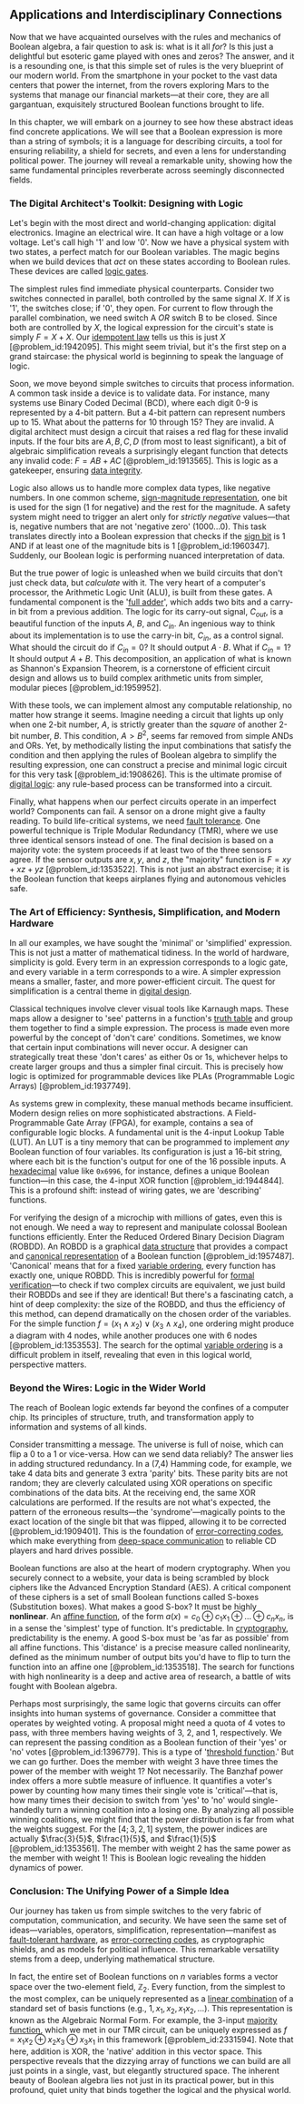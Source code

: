 ## Applications and Interdisciplinary Connections

Now that we have acquainted ourselves with the rules and mechanics of Boolean algebra, a fair question to ask is: what is it all *for*? Is this just a delightful but esoteric game played with ones and zeros? The answer, and it is a resounding one, is that this simple set of rules is the very blueprint of our modern world. From the smartphone in your pocket to the vast data centers that power the internet, from the rovers exploring Mars to the systems that manage our financial markets—at their core, they are all gargantuan, exquisitely structured Boolean functions brought to life.

In this chapter, we will embark on a journey to see how these abstract ideas find concrete applications. We will see that a Boolean expression is more than a string of symbols; it is a language for describing circuits, a tool for ensuring reliability, a shield for secrets, and even a lens for understanding political power. The journey will reveal a remarkable unity, showing how the same fundamental principles reverberate across seemingly disconnected fields.

### The Digital Architect's Toolkit: Designing with Logic

Let's begin with the most direct and world-changing application: digital electronics. Imagine an electrical wire. It can have a high voltage or a low voltage. Let's call high '1' and low '0'. Now we have a physical system with two states, a perfect match for our Boolean variables. The magic begins when we build devices that *act* on these states according to Boolean rules. These devices are called [logic gates](@article_id:141641).

The simplest rules find immediate physical counterparts. Consider two switches connected in parallel, both controlled by the same signal $X$. If $X$ is '1', the switches close; if '0', they open. For current to flow through the parallel combination, we need switch A *OR* switch B to be closed. Since both are controlled by $X$, the logical expression for the circuit's state is simply $F = X + X$. Our [idempotent law](@article_id:268772) tells us this is just $X$ [@problem_id:1942095]. This might seem trivial, but it's the first step on a grand staircase: the physical world is beginning to speak the language of logic.

Soon, we move beyond simple switches to circuits that process information. A common task inside a device is to validate data. For instance, many systems use Binary Coded Decimal (BCD), where each digit 0-9 is represented by a 4-bit pattern. But a 4-bit pattern can represent numbers up to 15. What about the patterns for 10 through 15? They are invalid. A digital architect must design a circuit that raises a red flag for these invalid inputs. If the four bits are $A, B, C, D$ (from most to least significant), a bit of algebraic simplification reveals a surprisingly elegant function that detects any invalid code: $F = AB + AC$ [@problem_id:1913565]. This is logic as a gatekeeper, ensuring [data integrity](@article_id:167034).

Logic also allows us to handle more complex data types, like negative numbers. In one common scheme, [sign-magnitude representation](@article_id:170024), one bit is used for the sign ($1$ for negative) and the rest for the magnitude. A safety system might need to trigger an alert only for *strictly negative* values—that is, negative numbers that are not 'negative zero' ($1000...0$). This task translates directly into a Boolean expression that checks if the [sign bit](@article_id:175807) is $1$ AND if at least one of the magnitude bits is $1$ [@problem_id:1960347]. Suddenly, our Boolean logic is performing nuanced interpretation of data.

But the true power of logic is unleashed when we build circuits that don't just check data, but *calculate* with it. The very heart of a computer's processor, the Arithmetic Logic Unit (ALU), is built from these gates. A fundamental component is the '[full adder](@article_id:172794)', which adds two bits and a carry-in bit from a previous addition. The logic for its carry-out signal, $C_{out}$, is a beautiful function of the inputs $A$, $B$, and $C_{in}$. An ingenious way to think about its implementation is to use the carry-in bit, $C_{in}$, as a control signal. What should the circuit do if $C_{in}=0$? It should output $A \cdot B$. What if $C_{in}=1$? It should output $A+B$. This decomposition, an application of what is known as Shannon's Expansion Theorem, is a cornerstone of efficient circuit design and allows us to build complex arithmetic units from simpler, modular pieces [@problem_id:1959952].

With these tools, we can implement almost any computable relationship, no matter how strange it seems. Imagine needing a circuit that lights up only when one 2-bit number, $A$, is strictly greater than the *square* of another 2-bit number, $B$. This condition, $A > B^2$, seems far removed from simple ANDs and ORs. Yet, by methodically listing the input combinations that satisfy the condition and then applying the rules of Boolean algebra to simplify the resulting expression, one can construct a precise and minimal logic circuit for this very task [@problem_id:1908626]. This is the ultimate promise of [digital logic](@article_id:178249): any rule-based process can be transformed into a circuit.

Finally, what happens when our perfect circuits operate in an imperfect world? Components can fail. A sensor on a drone might give a faulty reading. To build life-critical systems, we need [fault tolerance](@article_id:141696). One powerful technique is Triple Modular Redundancy (TMR), where we use three identical sensors instead of one. The final decision is based on a majority vote: the system proceeds if at least two of the three sensors agree. If the sensor outputs are $x, y,$ and $z$, the "majority" function is $F = xy + xz + yz$ [@problem_id:1353522]. This is not just an abstract exercise; it is the Boolean function that keeps airplanes flying and autonomous vehicles safe.

### The Art of Efficiency: Synthesis, Simplification, and Modern Hardware

In all our examples, we have sought the 'minimal' or 'simplified' expression. This is not just a matter of mathematical tidiness. In the world of hardware, simplicity is gold. Every term in an expression corresponds to a logic gate, and every variable in a term corresponds to a wire. A simpler expression means a smaller, faster, and more power-efficient circuit. The quest for simplification is a central theme in [digital design](@article_id:172106).

Classical techniques involve clever visual tools like Karnaugh maps. These maps allow a designer to 'see' patterns in a function's [truth table](@article_id:169293) and group them together to find a simple expression. The process is made even more powerful by the concept of 'don't care' conditions. Sometimes, we know that certain input combinations will never occur. A designer can strategically treat these 'don't cares' as either 0s or 1s, whichever helps to create larger groups and thus a simpler final circuit. This is precisely how logic is optimized for programmable devices like PLAs (Programmable Logic Arrays) [@problem_id:1937749].

As systems grew in complexity, these manual methods became insufficient. Modern design relies on more sophisticated abstractions. A Field-Programmable Gate Array (FPGA), for example, contains a sea of configurable logic blocks. A fundamental unit is the 4-input Lookup Table (LUT). An LUT is a tiny memory that can be programmed to implement *any* Boolean function of four variables. Its configuration is just a 16-bit string, where each bit is the function's output for one of the 16 possible inputs. A [hexadecimal](@article_id:176119) value like `0x6996`, for instance, defines a unique Boolean function—in this case, the 4-input XOR function [@problem_id:1944844]. This is a profound shift: instead of wiring gates, we are 'describing' functions.

For verifying the design of a microchip with millions of gates, even this is not enough. We need a way to represent and manipulate colossal Boolean functions efficiently. Enter the Reduced Ordered Binary Decision Diagram (ROBDD). An ROBDD is a graphical [data structure](@article_id:633770) that provides a compact and [canonical representation](@article_id:146199) of a Boolean function [@problem_id:1957487]. 'Canonical' means that for a fixed [variable ordering](@article_id:176008), every function has exactly one, unique ROBDD. This is incredibly powerful for [formal verification](@article_id:148686)—to check if two complex circuits are equivalent, we just build their ROBDDs and see if they are identical! But there's a fascinating catch, a hint of deep complexity: the size of the ROBDD, and thus the efficiency of this method, can depend dramatically on the chosen order of the variables. For the simple function $f = (x_1 \land x_2) \lor (x_3 \land x_4)$, one ordering might produce a diagram with 4 nodes, while another produces one with 6 nodes [@problem_id:1353553]. The search for the optimal [variable ordering](@article_id:176008) is a difficult problem in itself, revealing that even in this logical world, perspective matters.

### Beyond the Wires: Logic in the Wider World

The reach of Boolean logic extends far beyond the confines of a computer chip. Its principles of structure, truth, and transformation apply to information and systems of all kinds.

Consider transmitting a message. The universe is full of noise, which can flip a 0 to a 1 or vice-versa. How can we send data reliably? The answer lies in adding structured redundancy. In a (7,4) Hamming code, for example, we take 4 data bits and generate 3 extra 'parity' bits. These parity bits are not random; they are cleverly calculated using XOR operations on specific combinations of the data bits. At the receiving end, the same XOR calculations are performed. If the results are not what's expected, the pattern of the erroneous results—the 'syndrome'—magically points to the exact location of the single bit that was flipped, allowing it to be corrected [@problem_id:1909401]. This is the foundation of [error-correcting codes](@article_id:153300), which make everything from [deep-space communication](@article_id:264129) to reliable CD players and hard drives possible.

Boolean functions are also at the heart of modern cryptography. When you securely connect to a website, your data is being scrambled by block ciphers like the Advanced Encryption Standard (AES). A critical component of these ciphers is a set of small Boolean functions called S-boxes (Substitution boxes). What makes a good S-box? It must be highly **nonlinear**. An [affine function](@article_id:634525), of the form $a(x) = c_0 \oplus c_1x_1 \oplus \dots \oplus c_nx_n$, is in a sense the 'simplest' type of function. It's predictable. In [cryptography](@article_id:138672), predictability is the enemy. A good S-box must be 'as far as possible' from all affine functions. This 'distance' is a precise measure called nonlinearity, defined as the minimum number of output bits you'd have to flip to turn the function into an affine one [@problem_id:1353518]. The search for functions with high nonlinearity is a deep and active area of research, a battle of wits fought with Boolean algebra.

Perhaps most surprisingly, the same logic that governs circuits can offer insights into human systems of governance. Consider a committee that operates by weighted voting. A proposal might need a quota of 4 votes to pass, with three members having weights of 3, 2, and 1, respectively. We can represent the passing condition as a Boolean function of their 'yes' or 'no' votes [@problem_id:1396779]. This is a type of '[threshold function](@article_id:271942).' But we can go further. Does the member with weight 3 have three times the power of the member with weight 1? Not necessarily. The Banzhaf power index offers a more subtle measure of influence. It quantifies a voter's power by counting how many times their single vote is 'critical'—that is, how many times their decision to switch from 'yes' to 'no' would single-handedly turn a winning coalition into a losing one. By analyzing all possible winning coalitions, we might find that the power distribution is far from what the weights suggest. For the $[4; 3, 2, 1]$ system, the power indices are actually $\frac{3}{5}$, $\frac{1}{5}$, and $\frac{1}{5}$ [@problem_id:1353561]. The member with weight 2 has the same power as the member with weight 1! This is Boolean logic revealing the hidden dynamics of power.

### Conclusion: The Unifying Power of a Simple Idea

Our journey has taken us from simple switches to the very fabric of computation, communication, and security. We have seen the same set of ideas—variables, operators, simplification, representation—manifest as [fault-tolerant hardware](@article_id:176590), as [error-correcting codes](@article_id:153300), as cryptographic shields, and as models for political influence. This remarkable versatility stems from a deep, underlying mathematical structure.

In fact, the entire set of Boolean functions on $n$ variables forms a vector space over the two-element field, $\mathbb{Z}_2$. Every function, from the simplest to the most complex, can be uniquely represented as a [linear combination](@article_id:154597) of a standard set of basis functions (e.g., $1, x_1, x_2, x_1x_2, \dots$). This representation is known as the Algebraic Normal Form. For example, the 3-input [majority function](@article_id:267246), which we met in our TMR circuit, can be uniquely expressed as $f = x_1x_2 \oplus x_2x_3 \oplus x_3x_1$ in this framework [@problem_id:2331594]. Note that here, addition is XOR, the 'native' addition in this vector space. This perspective reveals that the dizzying array of functions we can build are all just points in a single, vast, but elegantly structured space. The inherent beauty of Boolean algebra lies not just in its practical power, but in this profound, quiet unity that binds together the logical and the physical world.
